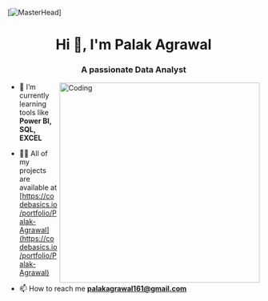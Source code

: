 [![MasterHead](https://miro.medium.com/v2/resize:fit:679/0*0JBZx8rioVbrR4vJ.gif)]
<h1 align="center">Hi 👋, I'm Palak Agrawal</h1>
<h3 align="center">A passionate Data Analyst</h3>
<img align="right" alt="Coding" width="400" src="https://miro.medium.com/v2/resize:fit:1200/0*Khfym9hgeyxVpZS_.gif">

- 🌱 I’m currently learning tools like **Power BI, SQL, EXCEL**

- 👨‍💻 All of my projects are available at
  [https://codebasics.io/portfolio/Palak-Agrawal](https://codebasics.io/portfolio/Palak-Agrawal)

- 📫 How to reach me **palakagrawal161@gmail.com**
